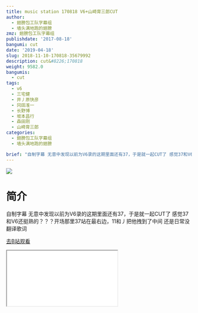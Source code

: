 ```yaml
---
title: music station 170818 V6+山崎育三郎CUT
author:
  - 翅膀包工队字幕组
  - 墙头满地跑的翅膀
zmz: 翅膀包工队字幕组
publishdate: '2017-08-18'
bangumi: cut
date: '2019-04-18'
slug: 2018-11-10-170818-35679992
description: cut&#8226;170818
weight: 9582.0
bangumis: 
  - cut
tags:
  - v6
  - 三宅健
  - 井丿原快彦
  - 冈田准一
  - 长野博
  - 坂本昌行
  - 森田刚
  - 山崎育三郎
categories:
  - 翅膀包工队字幕组
  - 墙头满地跑的翅膀

brief: "自制字幕 无意中发现以前为V6录的这期里面还有37，于是就一起CUT了 感觉37和V6还挺熟的？？？开场那里37站在最右边，11和丿把他拽到了中间 还是日常没翻译歌词"
---
```

![](https://i.imgur.com/5pv0gJI.jpg)
# 简介  
自制字幕
无意中发现以前为V6录的这期里面还有37，于是就一起CUT了
感觉37和V6还挺熟的？？？开场那里37站在最右边，11和丿把他拽到了中间
还是日常没翻译歌词  

[去B站观看](https://www.bilibili.com/video/av35679992/)
<div class ="resp-container"><iframe class="testiframe" src="//player.bilibili.com/player.html?aid=35679992"", scrolling="no", allowfullscreen="true" > </iframe></div> 
